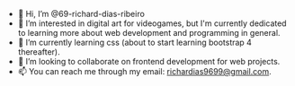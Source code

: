 - 👋 Hi, I’m @69-richard-dias-ribeiro
- 👀 I’m interested in digital art for videogames, but I'm currently dedicated to learning more about web development and programming in general.
- 🌱 I’m currently learning css (about to start learning bootstrap 4 thereafter).
- 💞️ I’m looking to collaborate on frontend development for web projects.
- 📫 You can reach me through my email: richardias9699@gmail.com.
